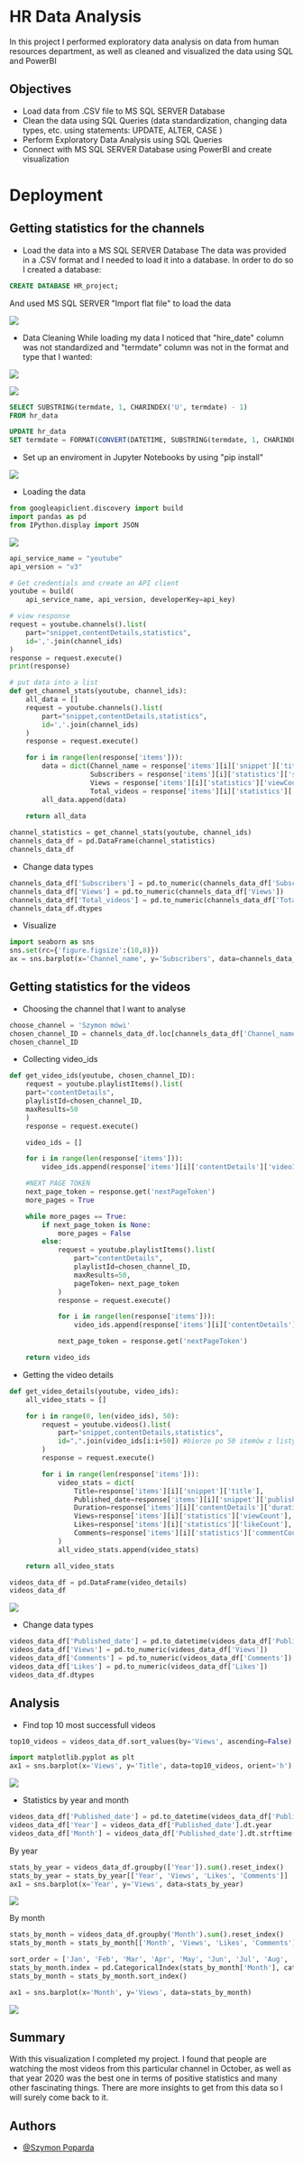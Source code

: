 # HR Data Analysis

In this project I performed exploratory data analysis on data from human resources department, as well as cleaned and visualized the data using SQL and PowerBI




## Objectives

- Load data from .CSV file to MS SQL SERVER Database
- Clean the data using SQL Queries (data standardization, changing data types, etc. using statements: UPDATE, ALTER, CASE )
- Perform Exploratory Data Analysis using SQL Queries
- Connect with MS SQL SERVER Database using PowerBI and create visualization



# Deployment
## Getting statistics for the channels

- Load the data into a MS SQL SERVER Database
The data was provided in a .CSV format and I needed to load it into a database. In order to do so I created a database:
```sql
CREATE DATABASE HR_project;
```

And used MS SQL SERVER "Import flat file" to load the data

![](images/load_data.png)

- Data Cleaning
While loading my data I noticed that "hire_date" column was not standardized and "termdate" column was not in the format and type that I wanted:


![](images/load_data_cleaning.png)

![](images/load_data_cleaning2.png)

```sql
SELECT SUBSTRING(termdate, 1, CHARINDEX('U', termdate) - 1)
FROM hr_data
```

```sql
UPDATE hr_data
SET termdate = FORMAT(CONVERT(DATETIME, SUBSTRING(termdate, 1, CHARINDEX('U', termdate) - 1), 120), 'yyyy-MM-dd')
```









- Set up an enviroment in Jupyter Notebooks by using "pip install"
  
![](images/yt_docs.png)

- Loading the data
``` python
from googleapiclient.discovery import build
import pandas as pd
from IPython.display import JSON
```

![](images/api_key.png)

``` python
api_service_name = "youtube"
api_version = "v3"

# Get credentials and create an API client
youtube = build(
    api_service_name, api_version, developerKey=api_key)
```

``` python
# view response
request = youtube.channels().list(
    part="snippet,contentDetails,statistics",
    id=','.join(channel_ids)
)
response = request.execute()
print(response)
```

``` python
# put data into a list
def get_channel_stats(youtube, channel_ids):
    all_data = []
    request = youtube.channels().list(
        part="snippet,contentDetails,statistics",
        id=','.join(channel_ids)
    )
    response = request.execute()

    for i in range(len(response['items'])):
        data = dict(Channel_name = response['items'][i]['snippet']['title'],
                    Subscribers = response['items'][i]['statistics']['subscriberCount'],
                    Views = response['items'][i]['statistics']['viewCount'],
                    Total_videos = response['items'][i]['statistics']['videoCount'])
        all_data.append(data)
        
    return all_data
```

``` python
channel_statistics = get_channel_stats(youtube, channel_ids)
channels_data_df = pd.DataFrame(channel_statistics)
channels_data_df
```

- Change data types
``` python
channels_data_df['Subscribers'] = pd.to_numeric(channels_data_df['Subscribers'])
channels_data_df['Views'] = pd.to_numeric(channels_data_df['Views'])
channels_data_df['Total_videos'] = pd.to_numeric(channels_data_df['Total_videos'])
channels_data_df.dtypes
```

- Visualize
``` python
import seaborn as sns
sns.set(rc={'figure.figsize':(10,8)})
ax = sns.barplot(x='Channel_name', y='Subscribers', data=channels_data_df)
```

## Getting statistics for the videos

- Choosing the channel that I want to analyse
``` python
choose_channel = 'Szymon mówi'
chosen_channel_ID = channels_data_df.loc[channels_data_df['Channel_name']==choose_channel]['Playlist_id'].iloc[0]
chosen_channel_ID
```

- Collecting video_ids
``` python
def get_video_ids(youtube, chosen_channel_ID):
    request = youtube.playlistItems().list(
    part="contentDetails",
    playlistId=chosen_channel_ID,
    maxResults=50
    )
    response = request.execute()

    video_ids = []

    for i in range(len(response['items'])):
        video_ids.append(response['items'][i]['contentDetails']['videoId'])

    #NEXT PAGE TOKEN
    next_page_token = response.get('nextPageToken')
    more_pages = True

    while more_pages == True:
        if next_page_token is None:
            more_pages = False
        else:
            request = youtube.playlistItems().list(
                part="contentDetails",
                playlistId=chosen_channel_ID,
                maxResults=50,
                pageToken= next_page_token
            )
            response = request.execute()

            for i in range(len(response['items'])):
                video_ids.append(response['items'][i]['contentDetails']['videoId'])

            next_page_token = response.get('nextPageToken')

    return video_ids
  ```
- Getting the video details
``` python
def get_video_details(youtube, video_ids):
    all_video_stats = []

    for i in range(0, len(video_ids), 50):
        request = youtube.videos().list(
            part="snippet,contentDetails,statistics",
            id=",".join(video_ids[i:i+50]) #bierze po 50 itemów z listy, bo więcej się nie dało
        )
        response = request.execute()

        for i in range(len(response['items'])):
            video_stats = dict(
                Title=response['items'][i]['snippet']['title'],
                Published_date=response['items'][i]['snippet']['publishedAt'],
                Duration=response['items'][i]['contentDetails']['duration'],
                Views=response['items'][i]['statistics']['viewCount'],
                Likes=response['items'][i]['statistics']['likeCount'],
                Comments=response['items'][i]['statistics']['commentCount']
            )
            all_video_stats.append(video_stats)

    return all_video_stats
```

``` python
videos_data_df = pd.DataFrame(video_details)
videos_data_df
```
![](images/dataframe.png)

- Change data types
``` python
videos_data_df['Published_date'] = pd.to_datetime(videos_data_df['Published_date']).dt.date
videos_data_df['Views'] = pd.to_numeric(videos_data_df['Views'])
videos_data_df['Comments'] = pd.to_numeric(videos_data_df['Comments'])
videos_data_df['Likes'] = pd.to_numeric(videos_data_df['Likes'])
videos_data_df.dtypes
```

## Analysis
- Find top 10 most successfull videos
``` python
top10_videos = videos_data_df.sort_values(by='Views', ascending=False).head(10)
```

``` python
import matplotlib.pyplot as plt
ax1 = sns.barplot(x='Views', y='Title', data=top10_videos, orient='h')
```
![](images/top10.png)

- Statistics by year and month
``` python
videos_data_df['Published_date'] = pd.to_datetime(videos_data_df['Published_date'])
videos_data_df['Year'] = videos_data_df['Published_date'].dt.year
videos_data_df['Month'] = videos_data_df['Published_date'].dt.strftime('%b')
```

By year
``` python
stats_by_year = videos_data_df.groupby(['Year']).sum().reset_index()
stats_by_year = stats_by_year[['Year', 'Views', 'Likes', 'Comments']]
ax1 = sns.barplot(x='Year', y='Views', data=stats_by_year)
```
![](images/by_year.png)

By month
``` python
stats_by_month = videos_data_df.groupby('Month').sum().reset_index()
stats_by_month = stats_by_month[['Month', 'Views', 'Likes', 'Comments']]
```
``` python
sort_order = ['Jan', 'Feb', 'Mar', 'Apr', 'May', 'Jun', 'Jul', 'Aug', 'Sep', 'Oct', 'Nov', 'Dec']
stats_by_month.index = pd.CategoricalIndex(stats_by_month['Month'], categories=sort_order, ordered=True)
stats_by_month = stats_by_month.sort_index()
```
``` python
ax1 = sns.barplot(x='Month', y='Views', data=stats_by_month)
```
![](images/by_month.png)




## Summary
With this visualization I completed my project. I found that people are watching the most videos from this particular channel in October, as well as that year 2020 was the best one in terms of positive statistics and many other fascinating things. There are more insights to get from this data so I will surely come back to it.

## Authors

- [@Szymon Poparda](https://www.github.com/octokatherine)

